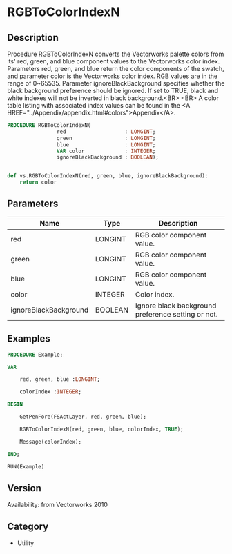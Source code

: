 # RGBToColorIndexN

## Description
Procedure RGBToColorIndexN converts the Vectorworks palette colors from its' red, green, and blue component values to the Vectorworks color index. Parameters red, green, and blue return the color components of the swatch, and parameter color is the Vectorworks color index. RGB values are in the range of 0~65535. Parameter ignoreBlackBackground specifies whether the black background preference should be ignored. If set to TRUE, black and white indexes will not be inverted in black background.&lt;BR&gt;
&lt;BR&gt;
A color table listing with associated index values can be found in the &lt;A HREF=&quot;../Appendix/appendix.html#colors&quot;&gt;Appendix&lt;/A&gt;.


```pascal
PROCEDURE RGBToColorIndexN(
				red                   : LONGINT;
				green                 : LONGINT;
				blue                  : LONGINT;
				VAR color             : INTEGER;
				ignoreBlackBackground : BOOLEAN);
```

```python

def vs.RGBToColorIndexN(red, green, blue, ignoreBlackBackground):
    return color
```

## Parameters
|Name|Type|Description|
|---|---|---|
|red|LONGINT|RGB color component value.|
|green|LONGINT|RGB color component value.|
|blue|LONGINT|RGB color component value.|
|color|INTEGER|Color index.|
|ignoreBlackBackground|BOOLEAN|Ignore black background preference setting or not.|

## Examples
```pascal
PROCEDURE Example;

VAR

	red, green, blue :LONGINT;

	colorIndex :INTEGER;

BEGIN

	GetPenFore(FSActLayer, red, green, blue);

	RGBToColorIndexN(red, green, blue, colorIndex, TRUE);

	Message(colorIndex);

END;

RUN(Example)
```

## Version
Availability: from Vectorworks 2010
## Category
* Utility

